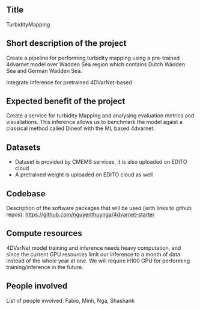 
## Title 
TurbidityMapping

## Short description of the project 
Create a pipeline for performing turbidity mapping using a pre-trained 4dvarnet model
over Wadden Sea region which contains Dutch Wadden Sea and German Wadden Sea.

Integrate Inference for pretrained 4DVarNet-based 

## Expected benefit of the project
Create a service for turbidity Mapping and analysing evaluation metrics and visualiations. 
This inference allows us to benchmark the model agaist a classical method called Dineof
with the ML based 4dvarnet.

## Datasets
- Dataset is provided by CMEMS services, it is also uploaded on EDITO cloud
- A pretrained weight is uploaded on EDITO cloud as well

## Codebase
Description of the software packages that will be used (with links to github repos): https://github.com/nguyenthuynga/4dvarnet-starter

## Compute resources 
4DVarNet model training and inference needs heavy computation, and since the current GPU resources limit our inference to a month of data instead of the whole year at one. 
We will require H100 GPU for performing training/inference in the future.    

## People involved 
List of people involved: Fabio, Minh, Nga, Shashank
